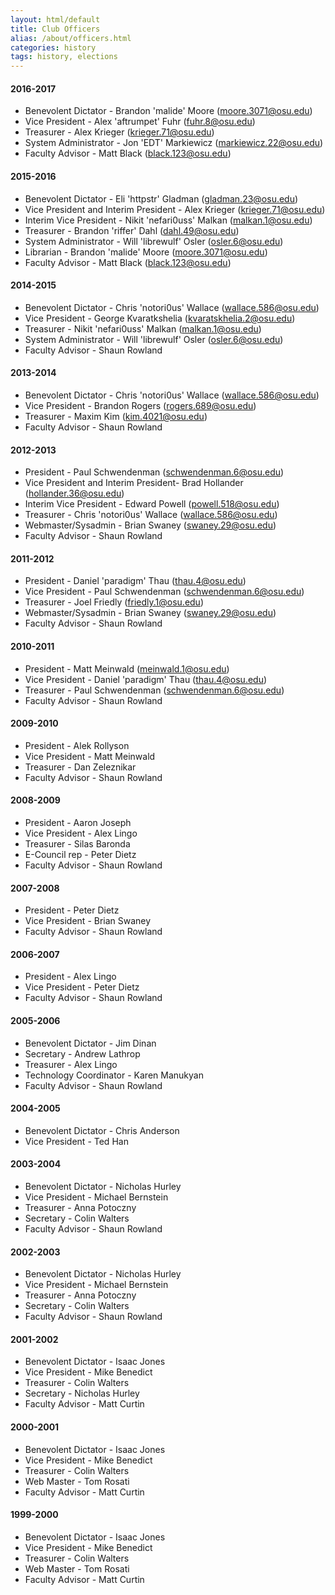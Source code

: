 ```yaml
---
layout: html/default
title: Club Officers
alias: /about/officers.html
categories: history
tags: history, elections
---
```


#### 2016-2017
* Benevolent Dictator - Brandon 'malide' Moore (moore.3071@osu.edu)
* Vice President - Alex 'aftrumpet' Fuhr (fuhr.8@osu.edu)
* Treasurer - Alex Krieger (krieger.71@osu.edu)
* System Administrator - Jon 'EDT' Markiewicz (markiewicz.22@osu.edu)
* Faculty Advisor - Matt Black (black.123@osu.edu)

#### 2015-2016
* Benevolent Dictator - Eli 'httpstr' Gladman (gladman.23@osu.edu)
* Vice President and Interim President - Alex Krieger (krieger.71@osu.edu)
* Interim Vice President - Nikit 'nefari0uss' Malkan (malkan.1@osu.edu)
* Treasurer - Brandon 'riffer' Dahl (dahl.49@osu.edu)
* System Administrator - Will 'librewulf' Osler (osler.6@osu.edu)
* Librarian - Brandon 'malide' Moore (moore.3071@osu.edu)
* Faculty Advisor - Matt Black (black.123@osu.edu)

#### 2014-2015
* Benevolent Dictator - Chris 'notori0us' Wallace (wallace.586@osu.edu)
* Vice President - George Kvaratkshelia (kvaratskhelia.2@osu.edu)
* Treasurer - Nikit 'nefari0uss' Malkan (malkan.1@osu.edu)
* System Administrator - Will 'librewulf' Osler (osler.6@osu.edu)
* Faculty Advisor - Shaun Rowland

#### 2013-2014
* Benevolent Dictator - Chris 'notori0us' Wallace (wallace.586@osu.edu)
* Vice President - Brandon Rogers (rogers.689@osu.edu)
* Treasurer - Maxim Kim (kim.4021@osu.edu)
* Faculty Advisor - Shaun Rowland

#### 2012-2013
* President - Paul Schwendenman (schwendenman.6@osu.edu)
* Vice President and Interim President- Brad Hollander (hollander.36@osu.edu)
* Interim Vice President - Edward Powell (powell.518@osu.edu)
* Treasurer - Chris 'notori0us' Wallace (wallace.586@osu.edu)
* Webmaster/Sysadmin - Brian Swaney (swaney.29@osu.edu)
* Faculty Advisor - Shaun Rowland

#### 2011-2012
* President - Daniel 'paradigm' Thau (thau.4@osu.edu)
* Vice President - Paul Schwendenman (schwendenman.6@osu.edu)
* Treasurer - Joel Friedly (friedly.1@osu.edu)
* Webmaster/Sysadmin - Brian Swaney (swaney.29@osu.edu)
* Faculty Advisor - Shaun Rowland

#### 2010-2011
* President - Matt Meinwald (meinwald.1@osu.edu)
* Vice President - Daniel 'paradigm' Thau (thau.4@osu.edu)
* Treasurer - Paul Schwendenman (schwendenman.6@osu.edu)
* Faculty Advisor - Shaun Rowland

#### 2009-2010
* President - Alek Rollyson
* Vice President - Matt Meinwald
* Treasurer - Dan Zeleznikar
* Faculty Advisor - Shaun Rowland

#### 2008-2009
* President - Aaron Joseph
* Vice President - Alex Lingo
* Treasurer - Silas Baronda
* E-Council rep - Peter Dietz
* Faculty Advisor - Shaun Rowland

#### 2007-2008
* President - Peter Dietz
* Vice President - Brian Swaney
* Faculty Advisor - Shaun Rowland

#### 2006-2007
* President - Alex Lingo
* Vice President - Peter Dietz
* Faculty Advisor - Shaun Rowland

#### 2005-2006
* Benevolent Dictator - Jim Dinan
* Secretary - Andrew Lathrop
* Treasurer - Alex Lingo
* Technology Coordinator - Karen Manukyan
* Faculty Advisor - Shaun Rowland

#### 2004-2005
* Benevolent Dictator - Chris Anderson
* Vice President - Ted Han

#### 2003-2004
* Benevolent Dictator - Nicholas Hurley
* Vice President - Michael Bernstein
* Treasurer - Anna Potoczny
* Secretary - Colin Walters
* Faculty Advisor - Shaun Rowland

#### 2002-2003
* Benevolent Dictator - Nicholas Hurley
* Vice President - Michael Bernstein
* Treasurer - Anna Potoczny
* Secretary - Colin Walters
* Faculty Advisor - Shaun Rowland

#### 2001-2002
* Benevolent Dictator - Isaac Jones
* Vice President - Mike Benedict
* Treasurer - Colin Walters
* Secretary - Nicholas Hurley
* Faculty Advisor - Matt Curtin

#### 2000-2001
* Benevolent Dictator - Isaac Jones
* Vice President - Mike Benedict
* Treasurer - Colin Walters
* Web Master - Tom Rosati
* Faculty Advisor - Matt Curtin

#### 1999-2000
* Benevolent Dictator - Isaac Jones
* Vice President - Mike Benedict
* Treasurer - Colin Walters
* Web Master - Tom Rosati
* Faculty Advisor - Matt Curtin
